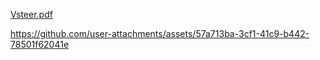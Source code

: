 [Vsteer.pdf](https://github.com/user-attachments/files/21692560/Vsteer.pdf)

https://github.com/user-attachments/assets/57a713ba-3cf1-41c9-b442-78501f62041e

